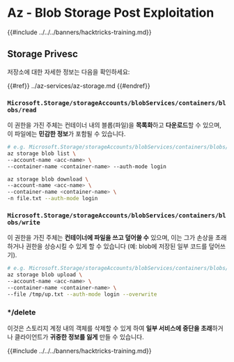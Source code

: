 # Az - Blob Storage Post Exploitation

{{#include ../../../banners/hacktricks-training.md}}

## Storage Privesc

저장소에 대한 자세한 정보는 다음을 확인하세요:

{{#ref}}
../az-services/az-storage.md
{{#endref}}

### `Microsoft.Storage/storageAccounts/blobServices/containers/blobs/read`

이 권한을 가진 주체는 컨테이너 내의 블롭(파일)을 **목록화**하고 **다운로드**할 수 있으며, 이 파일에는 **민감한 정보**가 포함될 수 있습니다.
```bash
# e.g. Microsoft.Storage/storageAccounts/blobServices/containers/blobs/read
az storage blob list \
--account-name <acc-name> \
--container-name <container-name> --auth-mode login

az storage blob download \
--account-name <acc-name> \
--container-name <container-name> \
-n file.txt --auth-mode login
```
### `Microsoft.Storage/storageAccounts/blobServices/containers/blobs/write`

이 권한을 가진 주체는 **컨테이너에 파일을 쓰고 덮어쓸 수** 있으며, 이는 그가 손상을 초래하거나 권한을 상승시킬 수 있게 할 수 있습니다 (예: blob에 저장된 일부 코드를 덮어쓰기).
```bash
# e.g. Microsoft.Storage/storageAccounts/blobServices/containers/blobs/write
az storage blob upload \
--account-name <acc-name> \
--container-name <container-name> \
--file /tmp/up.txt --auth-mode login --overwrite
```
### \*/delete

이것은 스토리지 계정 내의 객체를 삭제할 수 있게 하여 **일부 서비스에 중단을 초래**하거나 클라이언트가 **귀중한 정보를 잃게** 만들 수 있습니다.

{{#include ../../../banners/hacktricks-training.md}}
